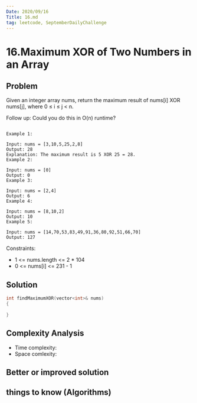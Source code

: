 ```yaml
---
Date: 2020/09/16
Title: 16.md
tag: leetcode, SeptemberDailyChallenge
---
```

# 16.Maximum XOR of Two Numbers in an Array

## Problem
Given an integer array nums, return the maximum result of nums[i] XOR nums[j], where 0 ≤ i ≤ j < n.

Follow up: Could you do this in O(n) runtime?
```

Example 1:

Input: nums = [3,10,5,25,2,8]
Output: 28
Explanation: The maximum result is 5 XOR 25 = 28.
Example 2:

Input: nums = [0]
Output: 0
Example 3:

Input: nums = [2,4]
Output: 6
Example 4:

Input: nums = [8,10,2]
Output: 10
Example 5:

Input: nums = [14,70,53,83,49,91,36,80,92,51,66,70]
Output: 127
```

Constraints:

- 1 <= nums.length <= 2 * 104
- 0 <= nums[i] <= 231 - 1
## Solution
```cpp
int findMaximumXOR(vector<int>& nums)
{
    
}
```
## Complexity Analysis
- Time complexity:
- Space comlexity:
## Better or improved solution

## things to know (Algorithms)